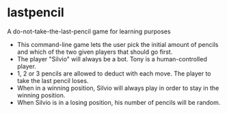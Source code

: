 # lastpencil
A do-not-take-the-last-pencil game for learning purposes

- This command-line game lets the user pick the initial amount of pencils and which of the two given players that should go first.
- The player "Silvio" will always be a bot. Tony is a human-controlled player.
- 1, 2 or 3 pencils are allowed to deduct with each move. The player to take the last pencil loses. 
- When in a winning position, Silvio will always play in order to stay in the winning position.
- When Silvio is in a losing position, his number of pencils will be random.
